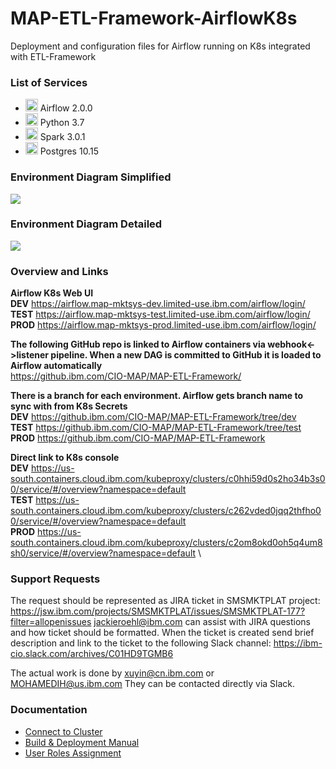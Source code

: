 # MAP-ETL-Framework-AirflowK8s
Deployment and configuration files for Airflow running on K8s integrated with ETL-Framework

### List of Services

 - <img src="https://miro.medium.com/max/1080/1*6jjSw8IqGbsPZp7L_43YyQ.png" height="20"> Airflow 2.0.0
 - <img src="https://i.stack.imgur.com/hRJou.gif" height="20"> Python 3.7
 - <img src="https://upload.wikimedia.org/wikipedia/commons/f/f3/Apache_Spark_logo.svg" height="20"> Spark 3.0.1
 - <img src="https://upload.wikimedia.org/wikipedia/commons/2/29/Postgresql_elephant.svg" height="20"> Postgres 10.15

### Environment Diagram Simplified
<img src="https://github.ibm.com/CIO-MAP/MAP-ETL-Framework-AirflowK8s/blob/master/diagrams/env_diagram_simplified.jpg">

### Environment Diagram Detailed
<img src="https://github.ibm.com/CIO-MAP/MAP-ETL-Framework-AirflowK8s/blob/master/diagrams/env_diagram_detailed.jpg">

### Overview and Links

**Airflow K8s Web UI**\
**DEV** https://airflow.map-mktsys-dev.limited-use.ibm.com/airflow/login/ \
**TEST** https://airflow.map-mktsys-test.limited-use.ibm.com/airflow/login/ \
**PROD** https://airflow.map-mktsys-prod.limited-use.ibm.com/airflow/login/

**The following GitHub repo is linked to Airflow containers via webhook<->listener pipeline. When a new DAG is committed to GitHub it is loaded to Airflow automatically**\
https://github.ibm.com/CIO-MAP/MAP-ETL-Framework/

**There is a branch for each environment. Airflow gets branch name to sync with from K8s Secrets** \
**DEV** https://github.ibm.com/CIO-MAP/MAP-ETL-Framework/tree/dev \
**TEST** https://github.ibm.com/CIO-MAP/MAP-ETL-Framework/tree/test \
**PROD** https://github.ibm.com/CIO-MAP/MAP-ETL-Framework

**Direct link to K8s console**\
**DEV** https://us-south.containers.cloud.ibm.com/kubeproxy/clusters/c0hhi59d0s2ho34b3s00/service/#/overview?namespace=default \
**TEST** https://us-south.containers.cloud.ibm.com/kubeproxy/clusters/c262vded0jqq2thfho00/service/#/overview?namespace=default \
**PROD** https://us-south.containers.cloud.ibm.com/kubeproxy/clusters/c2om8okd0oh5q4um8sh0/service/#/overview?namespace=default \

### Support Requests

The request should be represented as JIRA ticket in SMSMKTPLAT project: https://jsw.ibm.com/projects/SMSMKTPLAT/issues/SMSMKTPLAT-177?filter=allopenissues
jackieroehl@ibm.com can assist with JIRA questions and how ticket should be formatted.
When the ticket is created send brief description and link to the ticket to the following Slack channel: https://ibm-cio.slack.com/archives/C01HD9TGMB6

The actual work is done by xuyin@cn.ibm.com or MOHAMEDIH@us.ibm.com
They can be contacted directly via Slack.

### Documentation
- [Connect to Cluster](https://github.ibm.com/CIO-MAP/MAP-ETL-Framework-AirflowK8s/blob/master/docs/Connect%20to%20Cluster.md)
- [Build & Deployment Manual](https://github.ibm.com/CIO-MAP/MAP-ETL-Framework-AirflowK8s/blob/master/docs/Build%20%26%20Deployment%20Manual.md)
- [User Roles Assignment](https://github.ibm.com/CIO-MAP/MAP-ETL-Framework-AirflowK8s/blob/master/docs/User%20Roles%20Assignment.md)